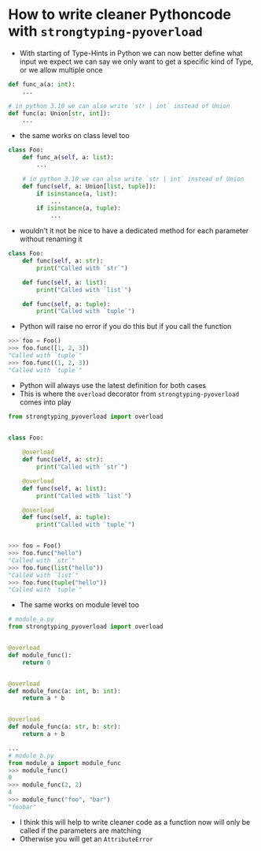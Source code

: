 # How to write cleaner Pythoncode with `strongtyping-pyoverload`

- With starting of Type-Hints in Python we can now better define what input we expect 
we can say we only want to get a specific kind of Type, or we allow multiple once
```python
def func_a(a: int):
    ...

# in python 3.10 we can also write `str | int` instead of Union
def func(a: Union[str, int]):
    ...
```
- the same works on class level too
```python
class Foo:
    def func_a(self, a: list):
        ...

    # in python 3.10 we can also write `str | int` instead of Union
    def func(self, a: Union[list, tuple]):
        if isinstance(a, list):
            ...
        if isinstance(a, tuple):
            ...
```
- wouldn't it not be nice to have a dedicated method for each parameter without renaming it
```python
class Foo:
    def func(self, a: str):
        print("Called with `str`")

    def func(self, a: list):
        print("Called with `list`")

    def func(self, a: tuple):
        print("Called with `tuple`")
```
- Python will raise no error if you do this but if you call the function
```python
>>> foo = Foo()
>>> foo.func([1, 2, 3])
"Called with `tuple`"
>>> foo.func((1, 2, 3))
"Called with `tuple`"
```
- Python will always use the latest definition for both cases
- This is where the `overload` decorator from `strongtyping-pyoverload` comes into play
```python
from strongtyping_pyoverload import overload


class Foo:
    
    @overload
    def func(self, a: str):
        print("Called with `str`")

    @overload
    def func(self, a: list):
        print("Called with `list`")

    @overload
    def func(self, a: tuple):
        print("Called with `tuple`")


>>> foo = Foo()
>>> foo.func("hello")
"Called with `str`"
>>> foo.func(list("hello"))
"Called with `list`"
>>> foo.func(tuple("hello"))
"Called with `tuple`"
```
- The same works on module level too
```python
# module_a.py
from strongtyping_pyoverload import overload


@overload
def module_func():
    return 0


@overload
def module_func(a: int, b: int):
    return a * b


@overload
def module_func(a: str, b: str):
    return a + b

...
# module_b.py
from module_a import module_func
>>> module_func()
0
>>> module_func(2, 2)
4
>>> module_func("foo", "bar")
"foobar"
```
- I think this will help to write cleaner code as a function now will only be called if the parameters are matching
- Otherwise you will get an `AttributeError`
